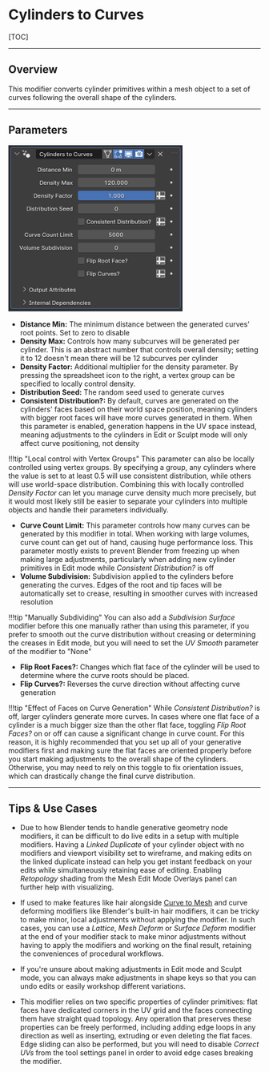 # Cylinders to Curves

[TOC]

---

## Overview
This modifier converts cylinder primitives within a mesh object to a set of curves following the overall shape of the cylinders.

---

## Parameters
![Parameters](params/cylinders_to_curves.PNG)

* **Distance Min:** The minimum distance between the generated curves' root points. Set to zero to disable
* **Density Max:** Controls how many subcurves will be generated per cylinder. This is an abstract number that controls overall density; setting it to 12 doesn't mean there will be 12 subcurves per cylinder
* **Density Factor:** Additional multiplier for the density parameter. By pressing the spreadsheet icon to the right, a vertex group can be specified to locally control density.
* **Distribution Seed:** The random seed used to generate curves
* **Consistent Distribution?:** By default, curves are generated on the cylinders' faces based on their world space position, meaning cylinders with bigger root faces will have more curves generated in them. When this parameter is enabled, generation happens in the UV space instead, meaning adjustments to the cylinders in Edit or Sculpt mode will only affect curve positioning, not density

!!!tip "Local control with Vertex Groups"
    This parameter can also be locally controlled using vertex groups. By specifying a group, any cylinders where the value is set to at least 0.5 will use consistent distribution, while others will use world-space distribution. Combining this with locally controlled *Density Factor* can let you manage curve density much more precisely, but it would most likely still be easier to separate your cylinders into multiple objects and handle their parameters individually.

* **Curve Count Limit:** This parameter controls how many curves can be generated by this modifier in total. When working with large volumes, curve count can get out of hand, causing huge performance loss. This parameter mostly exists to prevent Blender from freezing up when making large adjustments, particularly when adding new cylinder primitives in Edit mode while *Consistent Distribution?* is off
* **Volume Subdivision:** Subdivision applied to the cylinders before generating the curves. Edges of the root and tip faces will be automatically set to crease, resulting in smoother curves with increased resolution

!!!tip "Manually Subdividing"
    You can also add a *Subdivision Surface* modifier before this one manually rather than using this parameter, if you prefer to smooth out the curve distribution without creasing or determining the creases in Edit mode, but you will need to set the *UV Smooth* parameter of the modifier to "None"

* **Flip Root Faces?:** Changes which flat face of the cylinder will be used to determine where the curve roots should be placed. 
* **Flip Curves?:** Reverses the curve direction without affecting curve generation

!!!tip "Effect of Faces on Curve Generation"
    While *Consistent Distribution?* is off, larger cylinders generate more curves. In cases where one flat face of a cylinder is a much bigger size than the other flat face, toggling *Flip Root Faces?* on or off can cause a significant change in curve count. For this reason, it is highly recommended that you set up all of your generative modifiers first and making sure the flat faces are oriented properly before you start making adjustments to the overall shape of the cylinders. Otherwise, you may need to rely on this toggle to fix orientation issues, which can drastically change the final curve distribution.

---

## Tips & Use Cases

* Due to how Blender tends to handle generative geometry node modifiers, it can be difficult to do live edits in a setup with multiple modifiers. Having a *Linked Duplicate* of your cylinder object with no modifiers and viewport visibility set to wireframe, and making edits on the linked duplicate instead can help you get instant feedback on your edits while simultaneously retaining ease of editing. Enabling *Retopology* shading from the Mesh Edit Mode Overlays panel can further help with visualizing.

* If used to make features like hair alongside [Curve to Mesh](../mesh_generation/curve_to_mesh.md) and curve deforming modifiers like Blender's built-in hair modifiers, it can be tricky to make minor, local adjustments without applying the modifier. In such cases, you can use a *Lattice*, *Mesh Deform* or *Surface Deform* modifier at the end of your modifier stack to make minor adjustments without having to apply the modifiers and working on the final result, retaining the conveniences of procedural workflows.

* If you're unsure about making adjustments in Edit mode and Sculpt mode, you can always make adjustments in shape keys so that you can undo edits or easily workshop different variations.

* This modifier relies on two specific properties of cylinder primitives: flat faces have dedicated corners in the UV grid and the faces connecting them have straight quad topology. Any operation that preserves these properties can be freely performed, including adding edge loops in any direction as well as inserting, extruding or even deleting the flat faces. Edge sliding can also be performed, but you will need to disable *Correct UVs* from the tool settings panel in order to avoid edge cases breaking the modifier. 